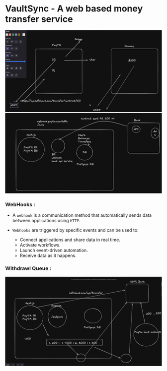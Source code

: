 # VaultSync - A web based money transfer service 

<img src="./assets/Pic-1.png" />
<img src="./assets/Pic-2.png" />

### WebHooks : 

- A `webhook` is a communication method that automatically sends data between applications using `HTTP`. 

- `Webhooks` are triggered by specific events and can be used to: 
    - Connect applications and share data in real time. 
    - Activate workflows. 
    - Launch event-driven automation. 
    - Receive data as it happens.

### Withdrawl Queue : 
<img src="./assets/Pic-3.png" /> 